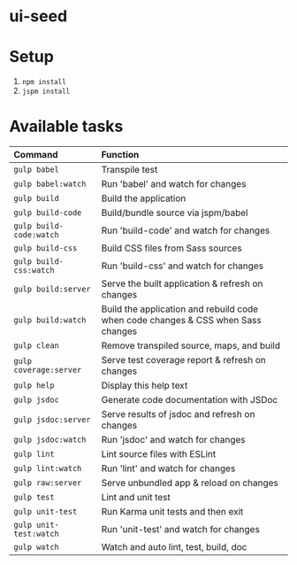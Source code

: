 # ui-seed

# Setup
1. `npm install`
2. `jspm install`

# Available tasks
|Command|Function|
|:-|:-|
|`gulp babel`|Transpile test|
|`gulp babel:watch`|Run 'babel' and watch for changes|
|`gulp build`|Build the application|
|`gulp build-code`|Build/bundle source via jspm/babel|
|`gulp build-code:watch`|Run 'build-code' and watch for changes|
|`gulp build-css`|Build CSS files from Sass sources|
|`gulp build-css:watch`|Run 'build-css' and watch for changes|
|`gulp build:server`|Serve the built application & refresh on changes|
|`gulp build:watch`|Build the application and rebuild code when code changes & CSS when Sass changes|
|`gulp clean`|Remove transpiled source, maps, and build|
|`gulp coverage:server`|Serve test coverage report & refresh on changes|
|`gulp help`|Display this help text|
|`gulp jsdoc`|Generate code documentation with JSDoc|
|`gulp jsdoc:server`|Serve results of jsdoc and refresh on changes|
|`gulp jsdoc:watch`|Run 'jsdoc' and watch for changes|
|`gulp lint`|Lint source files with ESLint|
|`gulp lint:watch`|Run 'lint' and watch for changes|
|`gulp raw:server`|Serve unbundled app & reload on changes|
|`gulp test`|Lint and unit test|
|`gulp unit-test`|Run Karma unit tests and then exit|
|`gulp unit-test:watch`|Run 'unit-test' and watch for changes|
|`gulp watch`|Watch and auto lint, test, build, doc|
